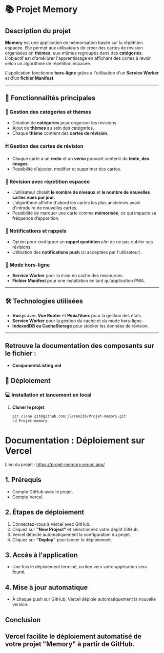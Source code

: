 # 📚 Projet Memory

## Description du projet

**Memory** est une application de mémorisation basée sur la répétition espacée. Elle permet aux utilisateurs de créer des cartes de révision organisées en **thèmes**, eux-mêmes regroupés dans des **catégories**.  
L'objectif est d'améliorer l'apprentissage en affichant des cartes à revoir selon un algorithme de répétition espacée.

L'application fonctionne **hors-ligne** grâce à l'utilisation d'un **Service Worker** et d'un **fichier Manifest**.

---

## 🚀 Fonctionnalités principales

### 🎯 Gestion des catégories et thèmes
- Création de **catégories** pour organiser les révisions.
- Ajout de **thèmes** au sein des catégories.
- Chaque **thème** contient des **cartes de révision**.

### 🃏 Gestion des cartes de révision
- Chaque carte a un **recto** et un **verso** pouvant contenir du **texte, des images**.
- Possibilité d'ajouter, modifier et supprimer des cartes.

### 🔁 Révision avec répétition espacée
- L’utilisateur choisit **le nombre de niveaux** et **le nombre de nouvelles cartes vues par jour**.
- L'algorithme affiche d'abord les cartes les plus anciennes avant d'introduire de nouvelles cartes.
- Possibilité de marquer une carte comme **mémorisée**, ce qui impacte sa fréquence d’apparition.

### 📢 Notifications et rappels
- Option pour configurer un **rappel quotidien** afin de ne pas oublier ses révisions.
- Utilisation des **notifications push** (si acceptées par l'utilisateur).


### 📡 Mode hors-ligne
- **Service Worker** pour la mise en cache des ressources.
- **Fichier Manifest** pour une installation en tant qu'application PWA.

---

## 🛠️ Technologies utilisées

- **Vue.js** avec **Vue Router** et **Pinia/Vuex** pour la gestion des états.
- **Service Worker** pour la gestion du cache et du mode hors-ligne.
- **IndexedDB ou CacheStorage** pour stocker les données de révision.

---
## Retrouve la documentation des composants sur le fichier : 
- **ComponentsListing.md**

## 📌 Déploiement

### 💻 Installation et lancement en local

1. **Cloner le projet**
   ```sh
   git clone git@github.com:jlaron230/Projet-memory.git
   cd Projet-memory

# Documentation : Déploiement sur Vercel

Lien du projet : https://projet-memory.vercel.app/

## 1. Prérequis
- Compte GitHub avec le projet.
- Compte Vercel.

## 2. Étapes de déploiement
1. Connectez-vous à Vercel avec GitHub.
2. Cliquez sur **"New Project"** et sélectionnez votre dépôt GitHub.
3. Vercel détecte automatiquement la configuration du projet.
4. Cliquez sur **"Deploy"** pour lancer le déploiement.

## 3. Accès à l'application
- Une fois le déploiement terminé, un lien vers votre application sera fourni.

## 4. Mise à jour automatique
- À chaque push sur GitHub, Vercel déploie automatiquement la nouvelle version.

## Conclusion
Vercel facilite le déploiement automatisé de votre projet "Memory" à partir de GitHub.
-
